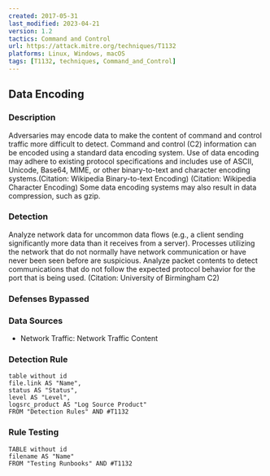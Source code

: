 ```yaml
---
created: 2017-05-31
last_modified: 2023-04-21
version: 1.2
tactics: Command and Control
url: https://attack.mitre.org/techniques/T1132
platforms: Linux, Windows, macOS
tags: [T1132, techniques, Command_and_Control]
---
```


## Data Encoding

### Description

Adversaries may encode data to make the content of command and control traffic more difficult to detect. Command and control (C2) information can be encoded using a standard data encoding system. Use of data encoding may adhere to existing protocol specifications and includes use of ASCII, Unicode, Base64, MIME, or other binary-to-text and character encoding systems.(Citation: Wikipedia Binary-to-text Encoding) (Citation: Wikipedia Character Encoding) Some data encoding systems may also result in data compression, such as gzip.

### Detection

Analyze network data for uncommon data flows (e.g., a client sending significantly more data than it receives from a server). Processes utilizing the network that do not normally have network communication or have never been seen before are suspicious. Analyze packet contents to detect communications that do not follow the expected protocol behavior for the port that is being used. (Citation: University of Birmingham C2)

### Defenses Bypassed



### Data Sources

  - Network Traffic: Network Traffic Content
### Detection Rule

```dataview
table without id
file.link AS "Name",
status AS "Status",
level AS "Level",
logsrc_product AS "Log Source Product"
FROM "Detection Rules" AND #T1132
```

### Rule Testing

```dataview
TABLE without id
filename AS "Name"
FROM "Testing Runbooks" AND #T1132
```
